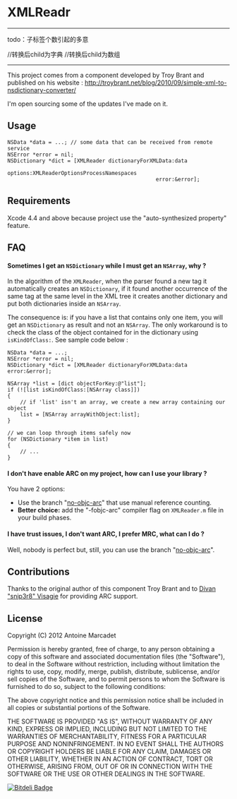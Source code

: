 # XMLReadr

----------------------------
todo：子标签个数引起的多意



<info  lenght = 1>
<child></child>
</info>
//转换后child为字典

<info  lenght = 1>
<child></child>
<child></child>

</info>
//转换后child为数组








----------------------------


This project comes from a component developed by Troy Brant and published on his website : http://troybrant.net/blog/2010/09/simple-xml-to-nsdictionary-converter/

I'm open sourcing some of the updates I've made on it.


## Usage

	NSData *data = ...; // some data that can be received from remote service
	NSError *error = nil;
	NSDictionary *dict = [XMLReader dictionaryForXMLData:data 
	                                             options:XMLReaderOptionsProcessNamespaces 
	                                               error:&error];


## Requirements

Xcode 4.4 and above because project use the "auto-synthesized property" feature.


## FAQ

#### Sometimes I get an `NSDictionary` while I must get an `NSArray`, why ?

In the algorithm of the `XMLReader`, when the parser found a new tag it automatically creates an `NSDictionary`, if it found another occurrence of the same tag at the same level in the XML tree it creates another dictionary and put both dictionaries inside an `NSArray`. 

The consequence is: if you have a list that contains only one item, you will get an `NSDictionary` as result and not an `NSArray`. 
The only workaround is to check the class of the object contained for in the dictionary using `isKindOfClass:`. See sample code below :
	
	NSData *data = ...;
	NSError *error = nil;
	NSDictionary *dict = [XMLReader dictionaryForXMLData:data error:&error];
	
	NSArray *list = [dict objectForKey:@"list"];
	if (![list isKindOfClass:[NSArray class]])
	{
		// if 'list' isn't an array, we create a new array containing our object
		list = [NSArray arrayWithObject:list];
	}
	
	// we can loop through items safely now
	for (NSDictionary *item in list)
	{
		// ...
	}
	                                           

#### I don't have enable ARC on my project, how can I use your library ?

You have 2 options: 

* Use the branch "[no-objc-arc](https://github.com/amarcadet/XMLReader/tree/no-objc-arc)" that use manual reference counting.
* **Better choice:** add the "-fobjc-arc" compiler flag on `XMLReader.m` file in your build phases.

#### I have trust issues, I don't want ARC, I prefer MRC, what can I do ?

Well, nobody is perfect but, still, you can use the branch "[no-objc-arc](https://github.com/amarcadet/XMLReader/tree/no-objc-arc)".


## Contributions

Thanks to the original author of this component Troy Brant and to [Divan "snip3r8" Visagie](https://github.com/snip3r8) for providing ARC support.


## License

Copyright (C) 2012 Antoine Marcadet

Permission is hereby granted, free of charge, to any person obtaining a copy of this software and associated documentation files (the "Software"), to deal in the Software without restriction, including without limitation the rights to use, copy, modify, merge, publish, distribute, sublicense, and/or sell copies of the Software, and to permit persons to whom the Software is furnished to do so, subject to the following conditions:

The above copyright notice and this permission notice shall be included in all copies or substantial portions of the Software.

THE SOFTWARE IS PROVIDED "AS IS", WITHOUT WARRANTY OF ANY KIND, EXPRESS OR IMPLIED, INCLUDING BUT NOT LIMITED TO THE WARRANTIES OF MERCHANTABILITY, FITNESS FOR A PARTICULAR PURPOSE AND NONINFRINGEMENT. IN NO EVENT SHALL THE AUTHORS OR COPYRIGHT HOLDERS BE LIABLE FOR ANY CLAIM, DAMAGES OR OTHER LIABILITY, WHETHER IN AN ACTION OF CONTRACT, TORT OR OTHERWISE, ARISING FROM, OUT OF OR IN CONNECTION WITH THE SOFTWARE OR THE USE OR OTHER DEALINGS IN THE SOFTWARE.

[![Bitdeli Badge](https://d2weczhvl823v0.cloudfront.net/amarcadet/XMLReader/trend.png)](https://bitdeli.com/free "Bitdeli Badge")

